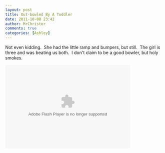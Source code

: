 ```yaml
---
layout: post
title: Out-bowled By A Toddler
date: 2011-10-08 23:42
author: MrChrister
comments: true
categories: [Ashley]
---
```

<p>Not even kidding.  She had the little ramp and bumpers, but still.  The girl is three and was beating us both.  I don't claim to be a good bowler, but holy smokes.</p>  <p><embed type="application/x-shockwave-flash" src="https://picasaweb.google.com/s/c/bin/slideshow.swf" width="400" height="267" flashvars="host=picasaweb.google.com&amp;hl=en_US&amp;feat=flashalbum&amp;RGB=0x000000&amp;feed=https%3A%2F%2Fpicasaweb.google.com%2Fdata%2Ffeed%2Fapi%2Fuser%2Fwyseguys%2Falbumid%2F5661363688340234417%3Falt%3Drss%26kind%3Dphoto%26authkey%3DGv1sRgCO-Nhde5l_mLnQE%26hl%3Den_US" pluginspage="http://www.macromedia.com/go/getflashplayer" /></p>
